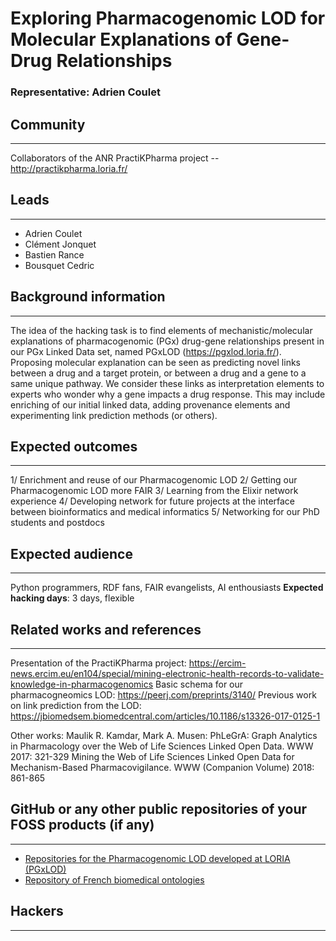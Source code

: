 # Exploring Pharmacogenomic LOD for Molecular Explanations of Gene-Drug Relationships

### Representative: Adrien Coulet

## Community
---

Collaborators of the ANR PractiKPharma project -- http://practikpharma.loria.fr/

## Leads
---
- Adrien Coulet
- Clément Jonquet
- Bastien Rance
- Bousquet Cedric 

## Background information
---
The idea of the hacking task is to find elements of mechanistic/molecular explanations of pharmacogenomic (PGx) drug-gene relationships present in our PGx Linked Data set, named PGxLOD (https://pgxlod.loria.fr/). 
Proposing molecular explanation can be seen as predicting novel links between a drug and a target protein, or between a drug and a gene to a same unique pathway. 
We consider these links as interpretation elements to experts who wonder why a gene impacts a drug response. 
This may include enriching of our initial linked data, adding provenance elements and experimenting link prediction methods (or others).

## Expected outcomes
---

1/ Enrichment and reuse of our Pharmacogenomic LOD
2/ Getting our Pharmacogenomic LOD more FAIR
3/ Learning from the Elixir network experience
4/ Developing network for future projects at the interface between bioinformatics and medical informatics
5/ Networking for our PhD students and postdocs

## Expected audience
---

Python programmers, RDF fans, FAIR evangelists, AI enthousiasts
**Expected hacking days**: 3 days, flexible

## Related works and references
---

Presentation of the PractiKPharma project:
https://ercim-news.ercim.eu/en104/special/mining-electronic-health-records-to-validate-knowledge-in-pharmacogenomics
Basic schema for our pharmacogneomics LOD:
https://peerj.com/preprints/3140/
Previous work on link prediction from the LOD:
https://jbiomedsem.biomedcentral.com/articles/10.1186/s13326-017-0125-1

Other works: Maulik R. Kamdar, Mark A. Musen:
PhLeGrA: Graph Analytics in Pharmacology over the Web of Life Sciences Linked Open Data. WWW 2017: 321-329
Mining the Web of Life Sciences Linked Open Data for Mechanism-Based Pharmacovigilance. WWW (Companion Volume) 2018: 861-865

## GitHub or any other public repositories of your FOSS products (if any)
---

- [Repositories for the Pharmacogenomic LOD developed at LORIA (PGxLOD)](https://gitlab.inria.fr/pgxlod/)
- [Repository of French biomedical ontologies](http://bioportal.lirmm.fr/)

## Hackers
---

